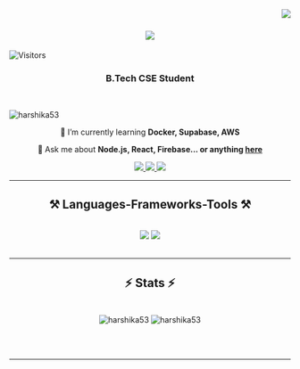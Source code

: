 <img align="right" src="https://visitor-badge.laobi.icu/badge?page_id=harshika53.harshika53" />

<h1 align="center">
    <img src="https://readme-typing-svg.herokuapp.com/?font=Righteous&size=35&center=true&vCenter=true&width=500&height=70&duration=4000&lines=Hi+There!+👋;+I'm+Harshika+Rathod!;" />
</h1>

![Visitors](https://visitor-badge.glitch.me/badge?page_id=harshika53.harshika53)

<h3 align="center">B.Tech CSE Student </h3>

<br/>

<p align="left"> <img src="https://komarev.com/ghpvc/?username=harshika53&label=Profile%20views&color=0e75b6&style=flat" alt="harshika53" /> </p>

<div align="center">
 
 🌱 I’m currently learning **Docker, Supabase, AWS**

💬 Ask me about **Node.js, React, Firebase... or anything [here](https://github.com/salesp07/salesp07/issues)**

 </div>
 
<div align="center"> 
  <a href="mailto:harshikarathod42@gmail.com">
    <img src="https://img.shields.io/badge/Gmail-333333?style=for-the-badge&logo=gmail&logoColor=red" />
  </a>
  <a href="https:www.linkedin.com/in/harshika-rathod" target="_blank">
    <img src="https://img.shields.io/badge/LinkedIn-0077B5?style=for-the-badge&logo=linkedin&logoColor=white" target="_blank" />
  </a>
  <a href="https://harshika-portfolio.vercel.app/" target="_blank">
     <img src="https://img.shields.io/badge/Portfolio-FF5722?style=for-the-badge&logo=todoist&logoColor=white" target="_blank" /> <!-- sqlite, safari, google-chrome are other good icon options -->
  </a>
</div>

 <hr/>
 
<h2 align="center">⚒️ Languages-Frameworks-Tools ⚒️</h2>
<br/>
<div align="center">
    <img src="https://skillicons.dev/icons?i=react,bootstrap,mui,html,css,vscode,github,figma,tailwind,git,r" />
    <img src="https://skillicons.dev/icons?i=nodejs,python,javascript,typescript,express,firebase,mongodb,c,java,nextjs,mysql,flask" /><br>
</div>

<br/>
<hr/>

<h2 align="center">⚡ Stats ⚡</h2>
<br>
<div align=center>
<img align="center" src="https://github-readme-stats.vercel.app/api?username=harshika53&show_icons=true&locale=en" alt="harshika53" />
<img align="center" src="https://github-readme-streak-stats.herokuapp.com/?user=harshika53&" alt="harshika53" />

</div>

<br/><br/>

<hr/>

<br/>



